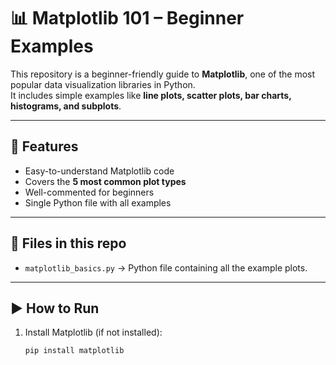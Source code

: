 # 📊 Matplotlib 101 – Beginner Examples

This repository is a beginner-friendly guide to **Matplotlib**, one of the most popular data visualization libraries in Python.  
It includes simple examples like **line plots, scatter plots, bar charts, histograms, and subplots**.

---               
   
## 🔹 Features   
- Easy-to-understand Matplotlib code   
- Covers the **5 most common plot types**  
- Well-commented for beginners   
- Single Python file with all examples   

---

## 📂 Files in this repo
- `matplotlib_basics.py` → Python file containing all the example plots.  

---

## ▶️ How to Run
1. Install Matplotlib (if not installed):
   ```bash
   pip install matplotlib
